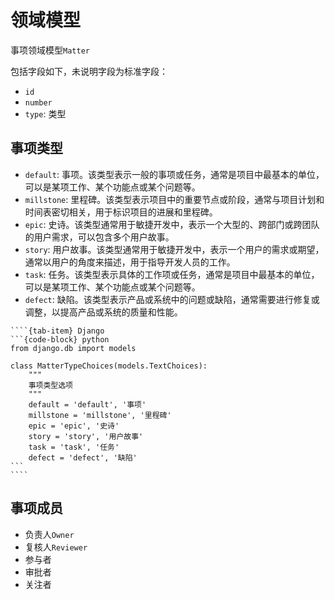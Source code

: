 # 领域模型

事项领域模型`Matter`

包括字段如下，未说明字段为标准字段：

- `id`
- `number`
- `type`: 类型

## 事项类型

- `default`: 事项。该类型表示一般的事项或任务，通常是项目中最基本的单位，可以是某项工作、某个功能点或某个问题等。
- `millstone`: 里程碑。该类型表示项目中的重要节点或阶段，通常与项目计划和时间表密切相关，用于标识项目的进展和里程碑。
- `epic`: 史诗。该类型通常用于敏捷开发中，表示一个大型的、跨部门或跨团队的用户需求，可以包含多个用户故事。
- `story`: 用户故事。该类型通常用于敏捷开发中，表示一个用户的需求或期望，通常以用户的角度来描述，用于指导开发人员的工作。
- `task`: 任务。该类型表示具体的工作项或任务，通常是项目中最基本的单位，可以是某项工作、某个功能点或某个问题等。
- `defect`: 缺陷。该类型表示产品或系统中的问题或缺陷，通常需要进行修复或调整，以提高产品或系统的质量和性能。

`````{tab-set}
````{tab-item} Django
```{code-block} python
from django.db import models

class MatterTypeChoices(models.TextChoices):
    """
    事项类型选项
    """
    default = 'default', '事项'
    millstone = 'millstone', '里程碑'
    epic = 'epic', '史诗'
    story = 'story', '用户故事'
    task = 'task', '任务'
    defect = 'defect', '缺陷'
```
````
`````

## 事项成员

- 负责人`Owner`
- 复核人`Reviewer`
- 参与者
- 审批者
- 关注者
